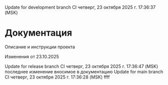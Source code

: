 Update for development branch CI четверг, 23 октября 2025 г. 17:36:37 (MSK)
# Документация

Описание и инструкции проекта

Изменения от 23.10.2025

Update for release branch CI четверг, 23 октября 2025 г. 17:36:47 (MSK)
последнее изменение вносимое в документацию
Update for main branch CI четверг, 23 октября 2025 г. 17:36:28 (MSK)
ffff
